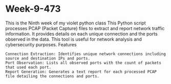 # Week-9-473
This is the Ninth week of my violet python class
This Python script processes PCAP (Packet Capture) files to extract and report network traffic information. It provides details on each unique connection and the ports observed in the data. This tool is useful for network analysis and cybersecurity purposes.
Features

    Connection Extraction: Identifies unique network connections including source and destination IPs and ports.
    Port Observation: Lists all observed ports with the count of packets that used each port.
    Report Generation: Generates a text report for each processed PCAP file detailing the connections and ports.
